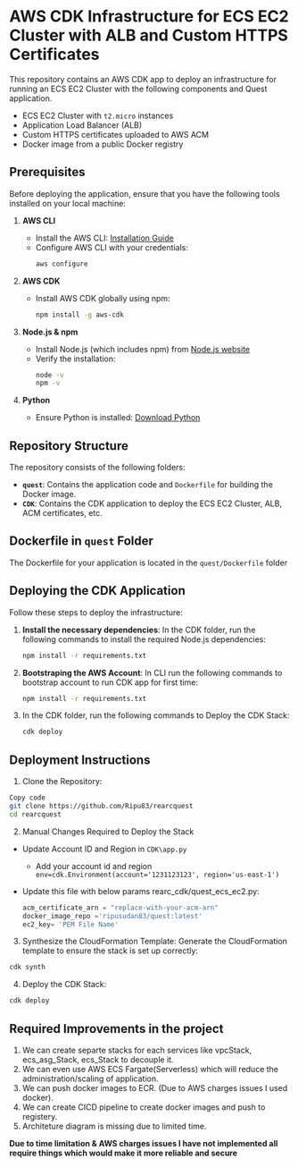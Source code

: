 # AWS CDK Infrastructure for ECS EC2 Cluster with ALB and Custom HTTPS Certificates

This repository contains an AWS CDK app to deploy an infrastructure for running an ECS EC2 Cluster with the following components and Quest application.
- ECS EC2 Cluster with `t2.micro` instances
- Application Load Balancer (ALB)
- Custom HTTPS certificates uploaded to AWS ACM
- Docker image from a public Docker registry


## Prerequisites

Before deploying the application, ensure that you have the following tools installed on your local machine:

1. **AWS CLI**
   - Install the AWS CLI: [Installation Guide](https://docs.aws.amazon.com/cli/latest/userguide/getting-started-install.html)
   - Configure AWS CLI with your credentials: 
     ```bash
     aws configure
     ```

2. **AWS CDK**
   - Install AWS CDK globally using npm:
     ```bash
     npm install -g aws-cdk
     ```

3. **Node.js & npm**
   - Install Node.js (which includes npm) from [Node.js website](https://nodejs.org/)
   - Verify the installation:
     ```bash
     node -v
     npm -v
     ```

4. **Python**
   - Ensure Python is installed: [Download Python](https://www.python.org/downloads/)

## Repository Structure

The repository consists of the following folders:
- **`quest`**: Contains the application code and `Dockerfile` for building the Docker image.
- **`CDK`**: Contains the CDK application to deploy the ECS EC2 Cluster, ALB, ACM certificates, etc.

## Dockerfile in `quest` Folder

The Dockerfile for your application is located in the `quest/Dockerfile` folder


## Deploying the CDK Application

Follow these steps to deploy the infrastructure:

1. **Install the necessary dependencies**:
   In the CDK folder, run the following commands to install the required Node.js dependencies:
   ```bash
   npm install -r requirements.txt
   ```
2. **Bootstraping the AWS Account**:
   In CLI run the following commands to bootstrap account to run CDK app for first time:
   ```bash
   npm install -r requirements.txt
   ```
3. In the CDK folder, run the following commands to Deploy the CDK Stack:
   ```bash
   cdk deploy
   ```
## Deployment Instructions

1. Clone the Repository:

``` bash
Copy code
git clone https://github.com/Ripu83/rearcquest
cd rearcquest
```

2. Manual Changes Required to Deploy the Stack

  * Update Account ID and Region in  ```CDK\app.py```
    - Add your account id and region 
    ``` env=cdk.Environment(account='1231123123', region='us-east-1')```

  * Update this file with below params rearc_cdk/quest_ecs_ec2.py:

    ``` python
    acm_certificate_arn = "replace-with-your-acm-arn"
    docker_image_repo ='ripusudan83/quest:latest'
    ec2_key= 'PEM File Name'
    ```

3. Synthesize the CloudFormation Template:
Generate the CloudFormation template to ensure the stack is set up correctly:

```bash
cdk synth
```
4. Deploy the CDK Stack: 
```bash
cdk deploy
```

## Required Improvements in the project

1. We can create separte stacks for each services like vpcStack, ecs_asg_Stack, ecs_Stack to decouple it.
2. We can even use AWS ECS Fargate(Serverless) which will reduce the administration/scaling of application.
3. We can push docker images to ECR. (Due to AWS charges issues I used docker).
4. We can create CICD pipeline to create docker images and push to registery.
5. Architeture diagram is missing due to limited time.


**Due to time limitation & AWS charges issues I have not implemented all require things which would make it more reliable and secure**

